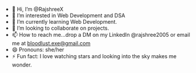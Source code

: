 - 👋 Hi, I’m @RajshreeX
- 👀 I’m interested in Web Development and DSA
- 🌱 I’m currently learning Web Development.
- 💞️ I’m looking to collaborate on projects.
- 📫 How to reach me...drop a DM on my LinkedIn @rajshree2005 or email me at bloodlust.exe@gmail.com
- 😄 Pronouns: she/her
- ⚡ Fun fact: I love watching stars and looking into the sky makes me wonder.
  <!---
RajshreeX/RajshreeX is a ✨ special ✨ repository because its `README.md` (this file) appears on your GitHub profile.
You can click the Preview link to take a look at your changes.
--->
